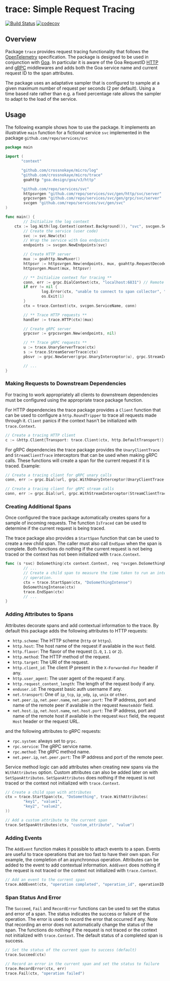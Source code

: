 # trace: Simple Request Tracing

[![Build Status](https://github.com/crossnokaye/micro/workflows/CI/badge.svg?branch=main&event=push)](https://github.com/crossnokaye/micro/actions?query=branch%3Amain+event%3Apush)
[![codecov](https://codecov.io/gh/crossnokaye/micro/branch/main/graph/badge.svg?token=HVP4WT1PS6)](https://codecov.io/gh/crossnokaye/micro)

## Overview

Package `trace` provides request tracing functionality that follows the
[OpenTelemetry](https://opentelemetry.io/) specification. The package is
designed to be used in conjunction with [Goa](https://goa.design/). In
particular it is aware of the Goa RequestID
[HTTP](https://github.com/goadesign/goa/blob/v3/http/middleware/requestid.go)
and
[gRPC](https://github.com/goadesign/goa/blob/v3/grpc/middleware/requestid.go)
middlewares and adds both the Goa service name and current request ID to the
span attributes.

The package uses an adaptative sampler that is configured to sample at a given
maximum number of request per seconds (2 per default). Using a time based rate
rather than e.g. a fixed percentage rate allows the sampler to adapt to the load
of the service.

## Usage

The following example shows how to use the package. It implements an
illustrative `main` function for a fictional service `svc` implemented in the
package `github.com/repo/services/svc`

```go
package main
        
import (
       "context"

       "github.com/crossnokaye/micro/log"
       "github.com/crossnokaye/micro/trace"
       	goahttp "goa.design/goa/v3/http"

       "github.com/repo/services/svc"
        httpsvrgen "github.com/repo/services/svc/gen/http/svc/server"
       	grpcsvrgen "github.com/repo/services/svc/gen/grpc/svc/server"
       	svcgen "github.com/repo/services/svc/gen/svc"
)       

func main() {
        // Initialize the log context
	ctx := log.With(log.Context(context.Background()), "svc", svcgen.ServiceName)
        // Create the service (user code)
        svc := svc.New(ctx)
        // Wrap the service with Goa endpoints
        endpoints := svcgen.NewEndpoints(svc)

        // Create HTTP server
        mux := goahttp.NewMuxer()
        httpsvr := httpsvrgen.New(endpoints, mux, goahttp.RequestDecoder, goahttp.ResponseEncoder, nil, nil)
        httpsvrgen.Mount(mux, httpsvr)

        // ** Initialize context for tracing **
        conn, err := grpc.DialContext(ctx, "localhost:6831") // Remote span collector address
        if err != nil {
                log.Error(ctx, "unable to connect to span collector", "err", err)
                os.Exit(1)
        }
        ctx = trace.Context(ctx, svcgen.ServiceName, conn)

        // ** Trace HTTP requests **
        handler := trace.HTTP(ctx)(mux)

        // Create gRPC server
        grpcsvr := grpcsvrgen.New(endpoints, nil)

        // ** Trace gRPC requests **
        u := trace.UnaryServerTrace(ctx)
        s := trace.StreamServerTrace(ctx)
        pbsvr := grpc.NewServer(grpc.UnaryInterceptor(u), grpc.StreamInterceptor(s))

        // ...
}
```

### Making Requests to Downstream Dependencies

For tracing to work appropriately all clients to downstream dependencies must be
configured using the appropriate trace package function. 

For HTTP dependencies the trace package provides a `Client` function that can be
used to configure a `http.RoundTripper` to trace all requests made through it.
`Client` panics if the context hasn't be initialized with `trace.Context`.

```go
// Create a tracing HTTP client
c := &http.Client{Transport: trace.Client(ctx, http.DefaultTransport)}
```

For gRPC dependencies the trace package provides the `UnaryClientTrace` and
`StreamClientTrace` interceptors that can be used when making gRPC calls. These
functions will create a span for the current request if it is traced. Example:

```go
// Create a tracing client for gRPC unary calls
conn, err := grpc.Dial(url, grpc.WithUnaryInterceptor(UnaryClientTrace(ctx)))

// Create a tracing client for gRPC stream calls
conn, err := grpc.Dial(url, grpc.WithStreamInterceptor(StreamClientTrace(ctx)))
```

### Creating Additional Spans

Once configured the trace package automatically creates spans for a sample of
incoming requests. The function `IsTraced` can be used to determine if the
current request is being traced.

The trace package also provides a `StartSpan` function that can be used to
create a new child span. The caller must also call `EndSpan` when the span is
complete. Both functions do nothing if the current request is not being traced
or the context has not been initialized with `trace.Context`.

```go
func (s *svc) DoSomething(ctx context.Context, req *svcgen.DoSomethingRequest) (*svcgen.DoSomethingResponse, error) {
        // ...
        // Create a child span to measure the time taken to run an intensive
        // operation.
        ctx = trace.StartSpan(ctx, "DoSomethingIntense")
        DoSomethingIntense(ctx)
        trace.EndSpan(ctx)
        // ...
}
```

### Adding Attributes to Spans

Attributes decorate spans and add contextual information to the trace. By default
this package adds the following attributes to HTTP requests:

* `http.scheme`: The HTTP scheme (`http` or `https`).
* `http.host`: The host name of the request if available in the `Host` field.
* `http.flavor`: The flavor of the request (`1.0`, `1.1` or `2`).
* `http.method`: The HTTP method of the request.
* `http.target`: The URI of the request.
* `http.client_id`: The client IP present in the `X-Forwarded-For` header if any.
* `http.user_agent`: The user agent of the request if any.
* `http.request_content_length`: The length of the request body if any.
* `enduser.id`: The request basic auth username if any.
* `net.transport`: One of `ip_tcp`, `ip_udp`, `ip`, `unix` or `other`.
* `net.peer.ip`, `net.peer.name`, `net.peer.port`: The IP address, port and name 
  of the remote peer if available in the request `RemoteAddr` field.
* `net.host.ip`, `net.host.name`, `net.host.port`: The IP address, port and name
  of the remote host if available in the request `Host` field, the request `Host`
  header or the request URL.

and the following attributes to gRPC requests:

* `rpc.system`: always set to `grpc`.
* `rpc.service`: The gRPC service name.
* `rpc.method`: The gRPC method name.
* `net.peer.ip`, `net.peer.port`: The IP address and port of the remote peer.

Service method logic can add attributes when creating new spans via the
`WithAttributes` option. Custom attributes can also be added later on with
`SetSpanAttributes`.  `SetSpanAttributes` does nothing if the request is not
traced or the context not initialized with `trace.Context`.

```go
// Create a child span with attributes
ctx = trace.StartSpan(ctx, "DoSomething", trace.WithAttributes(
        "key1", "value1",
        "key2", "value2",
))

// Add a custom attribute to the current span
trace.SetSpanAttributes(ctx, "custom_attribute", "value")
```

### Adding Events

The `AddEvent` function makes it possible to attach events to a span. Events are
useful to trace operations that are too fast to have their own span. For
example, the completion of an asynchronous operation. Attributes can be added to
the event to add contextual information. `AddEvent` does nothing if the request
is not traced or the context not initialized with `trace.Context`.

```go
// Add an event to the current span
trace.AddEvent(ctx, "operation completed", "operation_id", operationID, "status", status) 
```

### Span Status And Error

The `Succeed`, `Fail` and `RecordError` functions can be used to set the status
and error of a span. The status indicates the success or failure of the
operation.  The error is used to record the error that occurred if any.  Note
that recording an error does not automatically change the status of the span.
The functions do nothing if the request is not traced or the context not
initialized with `trace.Context`. The default status of a completed span is
success.

```go
// Set the status of the current span to success (default)
trace.Succeed(ctx)

// Record an error in the current span and set the status to failure
trace.RecordError(ctx, err)
trace.Fail(ctx, "operation failed")
```


